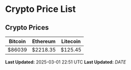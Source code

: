 # Crypto Price List

## Crypto Prices
| Bitcoin | Ethereum | Litecoin |
| ------- | -------- | -------- |
| $86039 | $2218.35 | $125.45 |
**Last Updated:** 2025-03-01 22:51 UTC
**Last Updated:** $DATE$
